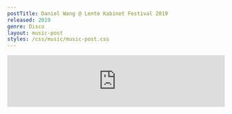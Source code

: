 ```yaml
---
postTitle: Daniel Wang @ Lente Kabinet Festival 2019
released: 2019
genre: Disco
layout: music-post
styles: /css/music/music-post.css
---
```

<div class="mediaWrapper"><iframe width="100%" height="120" src="https://www.mixcloud.com/widget/iframe/?hide_cover=1&feed=%2FWOSK%2Fdaniel-wang-wosk-dj-set-28-02-2014%2F" frameborder="0" ></iframe></div>
